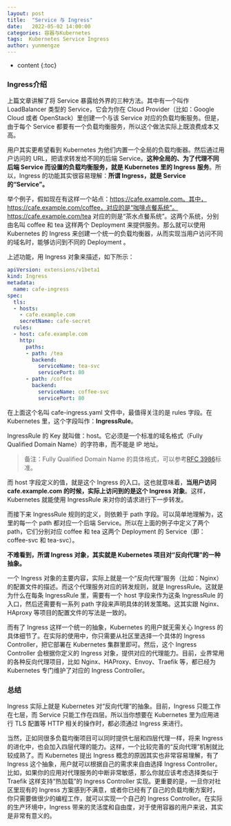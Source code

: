 ```yaml
---
layout: post
title:  "Service 与 Ingress"
date:   2022-05-02 14:00:00
categories: 容器与Kubernetes
tags:  Kubernetes Service Ingress
author: yunmengze
---
```


* content
{:toc}

### Ingress介绍

上篇文章讲解了将 Service 暴露给外界的三种方法。其中有一个叫作 LoadBalancer 类型的 Service，它会为你在 Cloud Provider（比如：Google Cloud 或者 OpenStack）里创建一个与该 Service 对应的负载均衡服务。但是，由于每个 Service 都要有一个负载均衡服务，所以这个做法实际上既浪费成本又高。

用户其实更希望看到 Kubernetes 为他们内置一个全局的负载均衡器。然后通过用户访问的 URL，把请求转发给不同的后端 Service。**这种全局的、为了代理不同后端 Service 而设置的负载均衡服务，就是 Kubernetes 里的 Ingress 服务**。所以，Ingress 的功能其实很容易理解：**所谓 Ingress，就是 Service 的“Service”。**







举个例子，假如现在有这样一个站点：https://cafe.example.com。其中，https://cafe.example.com/coffee，对应的是“咖啡点餐系统”。https://cafe.example.com/tea 对应的则是“茶水点餐系统”。这两个系统，分别由名叫 coffee 和 tea 这样两个 Deployment 来提供服务。那么就可以使用 Kubernetes 的 Ingress 来创建一个统一的负载均衡器，从而实现当用户访问不同的域名时，能够访问到不同的 Deployment 。

上述功能，用 Ingress 对象来描述，如下所示：

```yaml
apiVersion: extensions/v1beta1
kind: Ingress
metadata:
  name: cafe-ingress
spec:
  tls:
  - hosts:
    - cafe.example.com
    secretName: cafe-secret
  rules:
  - host: cafe.example.com
    http:
      paths:
      - path: /tea
        backend:
          serviceName: tea-svc
          servicePort: 80
      - path: /coffee
        backend:
          serviceName: coffee-svc
          servicePort: 80
```

在上面这个名叫 cafe-ingress.yaml 文件中，最值得关注的是 rules 字段。在 Kubernetes 里，这个字段叫作：**IngressRule**。

IngressRule 的 Key 就叫做：host。它必须是一个标准的域名格式（Fully Qualified Domain Name）的字符串，而不能是 IP 地址。

> 备注：Fully Qualified Domain Name 的具体格式，可以参考[RFC 3986](https://datatracker.ietf.org/doc/html/rfc3986)标准。

而 host 字段定义的值，就是这个 Ingress 的入口。这也就意味着，**当用户访问 cafe.example.com 的时候，实际上访问到的是这个 Ingress 对象**。这样，Kubernetes 就能使用 IngressRule 来对你的请求进行下一步转发。

而接下来 IngressRule 规则的定义，则依赖于 path 字段。可以简单地理解为，这里的每一个 path 都对应一个后端 Service。所以在上面的例子中定义了两个 path，它们分别对应 coffee 和 tea 这两个 Deployment 的 Service（即：coffee-svc 和 tea-svc）。

**不难看到，所谓 Ingress 对象，其实就是 Kubernetes 项目对“反向代理”的一种抽象。**

一个 Ingress 对象的主要内容，实际上就是一个“反向代理”服务（比如：Nginx）的配置文件的描述。而这个代理服务对应的转发规则，就是 IngressRule。这就是为什么在每条 IngressRule 里，需要有一个 host 字段来作为这条 IngressRule 的入口，然后还需要有一系列 path 字段来声明具体的转发策略。这其实跟 Nginx、HAproxy 等项目的配置文件的写法是一致的。

而有了 Ingress 这样一个统一的抽象，Kubernetes 的用户就无需关心 Ingress 的具体细节了。在实际的使用中，你只需要从社区里选择一个具体的 Ingress Controller，把它部署在 Kubernetes 集群里即可。然后，这个 Ingress Controller 会根据你定义的 Ingress 对象，提供对应的代理能力。目前，业界常用的各种反向代理项目，比如 Nginx、HAProxy、Envoy、Traefik 等，都已经为 Kubernetes 专门维护了对应的 Ingress Controller。

### 总结
Ingress 实际上就是 Kubernetes 对“反向代理”的抽象。目前，Ingress 只能工作在七层，而 Service 只能工作在四层。所以当你想要在 Kubernetes 里为应用进行 TLS 配置等 HTTP 相关的操作时，都必须通过 Ingress 来进行。

当然，正如同很多负载均衡项目可以同时提供七层和四层代理一样，将来 Ingress 的进化中，也会加入四层代理的能力。这样，一个比较完善的“反向代理”机制就比较成熟了。而 Kubernetes 提出 Ingress 概念的原因其实也非常容易理解，有了 Ingress 这个抽象，用户就可以根据自己的需求来自由选择 Ingress Controller。比如，如果你的应用对代理服务的中断非常敏感，那么你就应该考虑选择类似于 Traefik 这样支持“热加载”的 Ingress Controller 实现。更重要的是，一旦你对社区里现有的 Ingress 方案感到不满意，或者你已经有了自己的负载均衡方案时，你只需要做很少的编程工作，就可以实现一个自己的 Ingress Controller。在实际的生产环境中，Ingress 带来的灵活度和自由度，对于使用容器的用户来说，其实是非常有意义的。